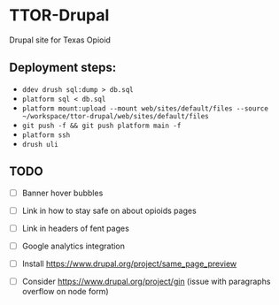 # TTOR-Drupal
Drupal site for Texas Opioid

## Deployment steps:

 - `ddev drush sql:dump > db.sql`
 - `platform sql < db.sql`
 - `platform mount:upload --mount web/sites/default/files --source ~/workspace/ttor-drupal/web/sites/default/files`
 - `git push -f && git push platform main -f`
 - `platform ssh`
 - `drush uli`

 ## TODO
  - [ ] Banner hover bubbles
  - [ ] Link in how to stay safe on about opioids pages
  - [ ] Link in headers of fent pages
  - [ ] Google analytics integration
  - [ ] Install https://www.drupal.org/project/same_page_preview
  - [ ] Consider https://www.drupal.org/project/gin (issue with paragraphs overflow on node form)

